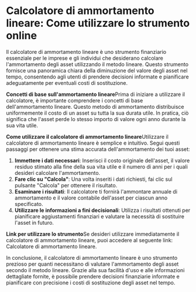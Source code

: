Calcolatore di ammortamento lineare: Come utilizzare lo strumento online
========================================================================

Il calcolatore di ammortamento lineare è uno strumento finanziario essenziale per le imprese e gli individui che desiderano calcolare l'ammortamento degli asset utilizzando il metodo lineare. Questo strumento fornisce una panoramica chiara della diminuzione del valore degli asset nel tempo, consentendo agli utenti di prendere decisioni informate e pianificare adeguatamente per eventuali costi di sostituzione.

**Concetti di base sull'ammortamento lineare**Prima di iniziare a utilizzare il calcolatore, è importante comprendere i concetti di base dell'ammortamento lineare. Questo metodo di ammortamento distribuisce uniformemente il costo di un asset su tutta la sua durata utile. In pratica, ciò significa che l'asset perde lo stesso importo di valore ogni anno durante la sua vita utile.

**Come utilizzare il calcolatore di ammortamento lineare**Utilizzare il calcolatore di ammortamento lineare è semplice e intuitivo. Segui questi passaggi per ottenere una stima accurata dell'ammortamento dei tuoi asset:

1. **Immettere i dati necessari**: Inserisci il costo originale dell'asset, il valore residuo stimato alla fine della sua vita utile e il numero di anni per i quali desideri calcolare l'ammortamento.
2. **Fare clic su "Calcola"**: Una volta inseriti i dati richiesti, fai clic sul pulsante "Calcola" per ottenere il risultato.
3. **Esaminare i risultati**: Il calcolatore ti fornirà l'ammontare annuale di ammortamento e il valore contabile dell'asset per ciascun anno specificato.
4. **Utilizzare le informazioni a fini decisionali**: Utilizza i risultati ottenuti per pianificare aggiustamenti finanziari e valutare la necessità di sostituire l'asset in futuro.

**Link per utilizzare lo strumento**Se desideri utilizzare immediatamente il calcolatore di ammortamento lineare, puoi accedere al seguente link: Calcolatore di ammortamento lineare.

In conclusione, il calcolatore di ammortamento lineare è uno strumento prezioso per quanti necessitano di valutare l'ammortamento degli asset secondo il metodo lineare. Grazie alla sua facilità d'uso e alle informazioni dettagliate fornite, è possibile prendere decisioni finanziarie informate e pianificare con precisione i costi di sostituzione degli asset nel tempo.